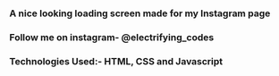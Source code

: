 ### A nice looking loading screen made for my Instagram page

### Follow me on instagram- @electrifying_codes

### Technologies Used:- HTML, CSS and Javascript

